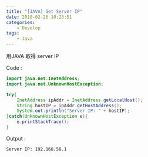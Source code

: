 ```yaml
---
title: "[JAVA] Get Server IP"
date: 2018-02-26 10:23:51
categories:
	- Develop
tags:
	- Java
---
```


用JAVA 取得 server IP
<!-- more-->

Code :
``` java
import java.net.InetAddress;
import java.net.UnknownHostException;

try{
	InetAddress ipAddr = InetAddress.getLocalHost();
	String hostIP = ipAddr.getHostAddress();
	System.out.println("Server IP: " + hostIP);
}catch(UnknownHostException e){
	e.printStackTrace();
}
```

Output :

```
Server IP: 192.168.56.1
```